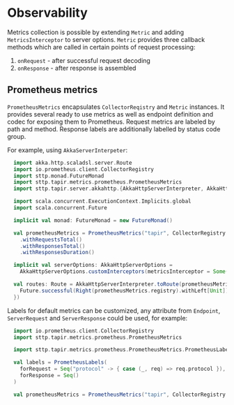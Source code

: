 # Observability

Metrics collection is possible by extending `Metric` and adding `MetricsInterceptor` to server options.
`Metric` provides three callback methods which are called in certain points of request processing:

1. `onRequest` - after successful request decoding
2. `onResponse` - after response is assembled

## Prometheus metrics

`PrometheusMetrics` encapsulates `CollectorReqistry` and `Metric` instances.
It provides several ready to use metrics as well as endpoint definition and codec for exposing them to Prometheus.
Request metrics are labeled by path and method. Response labels are additionally labelled by status code group.

For example, using `AkkaServerInterpeter`:
```scala mdoc:compile-only
  import akka.http.scaladsl.server.Route
  import io.prometheus.client.CollectorRegistry
  import sttp.monad.FutureMonad
  import sttp.tapir.metrics.prometheus.PrometheusMetrics
  import sttp.tapir.server.akkahttp.{AkkaHttpServerInterpreter, AkkaHttpServerOptions}

  import scala.concurrent.ExecutionContext.Implicits.global
  import scala.concurrent.Future

  implicit val monad: FutureMonad = new FutureMonad()

  val prometheusMetrics = PrometheusMetrics("tapir", CollectorRegistry.defaultRegistry)
    .withRequestsTotal()
    .withResponsesTotal()
    .withResponsesDuration()

  implicit val serverOptions: AkkaHttpServerOptions =
    AkkaHttpServerOptions.customInterceptors(metricsInterceptor = Some(prometheusMetrics.metricsInterceptor()))

  val routes: Route = AkkaHttpServerInterpreter.toRoute(prometheusMetrics.metricsEndpoint.serverLogic { _ =>
    Future.successful(Right(prometheusMetrics.registry).withLeft[Unit])
  })
```

Labels for default metrics can be customized, any attribute from `Endpoint`, `ServerRequest` and `ServerResponse` could be used, for example:
```scala mdoc:invisible
  import io.prometheus.client.CollectorRegistry
  import sttp.tapir.metrics.prometheus.PrometheusMetrics
```

```scala mdoc:compile-only
  import sttp.tapir.metrics.prometheus.PrometheusMetrics.PrometheusLabels

  val labels = PrometheusLabels(
    forRequest = Seq("protocol" -> { case (_, req) => req.protocol }),
    forResponse = Seq()
  )

  val prometheusMetrics = PrometheusMetrics("tapir", CollectorRegistry.defaultRegistry).withRequestsTotal(labels)
```
